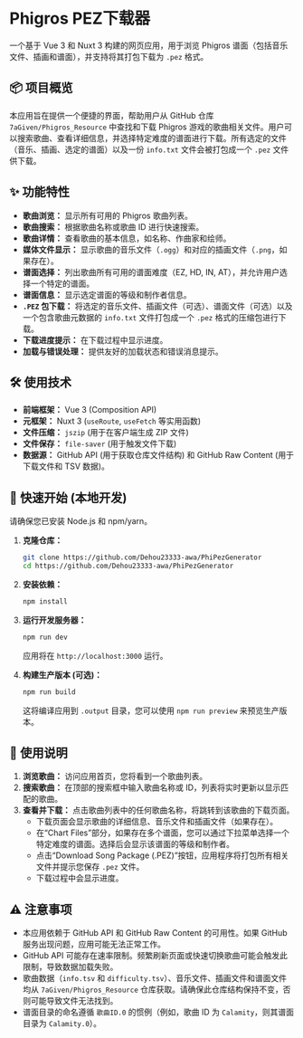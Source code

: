 # Phigros PEZ下载器

一个基于 Vue 3 和 Nuxt 3 构建的网页应用，用于浏览 Phigros 谱面（包括音乐文件、插画和谱面），并支持将其打包下载为 `.pez` 格式。

## 📦 项目概览

本应用旨在提供一个便捷的界面，帮助用户从 GitHub 仓库 `7aGiven/Phigros_Resource` 中查找和下载 Phigros 游戏的歌曲相关文件。用户可以搜索歌曲、查看详细信息，并选择特定难度的谱面进行下载。所有选定的文件（音乐、插画、选定的谱面）以及一份 `info.txt` 文件会被打包成一个 `.pez` 文件供下载。

## ✨ 功能特性

* **歌曲浏览：** 显示所有可用的 Phigros 歌曲列表。
* **歌曲搜索：** 根据歌曲名称或歌曲 ID 进行快速搜索。
* **歌曲详情：** 查看歌曲的基本信息，如名称、作曲家和绘师。
* **媒体文件显示：** 显示歌曲的音乐文件（`.ogg`）和对应的插画文件（`.png`，如果存在）。
* **谱面选择：** 列出歌曲所有可用的谱面难度（EZ, HD, IN, AT），并允许用户选择一个特定的谱面。
* **谱面信息：** 显示选定谱面的等级和制作者信息。
* **`.PEZ` 包下载：** 将选定的音乐文件、插画文件（可选）、谱面文件（可选）以及一个包含歌曲元数据的 `info.txt` 文件打包成一个 `.pez` 格式的压缩包进行下载。
* **下载进度提示：** 在下载过程中显示进度。
* **加载与错误处理：** 提供友好的加载状态和错误消息提示。

## 🛠️ 使用技术

* **前端框架：** Vue 3 (Composition API)
* **元框架：** Nuxt 3 (`useRoute`, `useFetch` 等实用函数)
* **文件压缩：** `jszip` (用于在客户端生成 ZIP 文件)
* **文件保存：** `file-saver` (用于触发文件下载)
* **数据源：** GitHub API (用于获取仓库文件结构) 和 GitHub Raw Content (用于下载文件和 TSV 数据)。

## 🚀 快速开始 (本地开发)

请确保您已安装 Node.js 和 npm/yarn。

1.  **克隆仓库：**
    ```bash
    git clone https://github.com/Dehou23333-awa/PhiPezGenerator
    cd https://github.com/Dehou23333-awa/PhiPezGenerator
    ```
2.  **安装依赖：**
    ```bash
    npm install
    ```
3.  **运行开发服务器：**
    ```bash
    npm run dev
    ```
    应用将在 `http://localhost:3000` 运行。

4.  **构建生产版本 (可选)：**
    ```bash
    npm run build
    ```
    这将编译应用到 `.output` 目录，您可以使用 `npm run preview` 来预览生产版本。

## 📝 使用说明

1.  **浏览歌曲：** 访问应用首页，您将看到一个歌曲列表。
2.  **搜索歌曲：** 在顶部的搜索框中输入歌曲名称或 ID，列表将实时更新以显示匹配的歌曲。
3.  **查看并下载：** 点击歌曲列表中的任何歌曲名称，将跳转到该歌曲的下载页面。
    * 下载页面会显示歌曲的详细信息、音乐文件和插画文件（如果存在）。
    * 在“Chart Files”部分，如果存在多个谱面，您可以通过下拉菜单选择一个特定难度的谱面。选择后会显示该谱面的等级和制作者。
    * 点击“Download Song Package (.PEZ)”按钮，应用程序将打包所有相关文件并提示您保存 `.pez` 文件。
    * 下载过程中会显示进度。

## ⚠️ 注意事项

* 本应用依赖于 GitHub API 和 GitHub Raw Content 的可用性。如果 GitHub 服务出现问题，应用可能无法正常工作。
* GitHub API 可能存在速率限制。频繁刷新页面或快速切换歌曲可能会触发此限制，导致数据加载失败。
* 歌曲数据（`info.tsv` 和 `difficulty.tsv`）、音乐文件、插画文件和谱面文件均从 `7aGiven/Phigros_Resource` 仓库获取。请确保此仓库结构保持不变，否则可能导致文件无法找到。
* 谱面目录的命名遵循 `歌曲ID.0` 的惯例（例如，歌曲 ID 为 `Calamity`，则其谱面目录为 `Calamity.0`）。